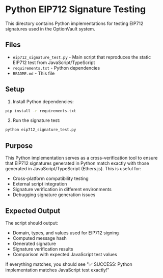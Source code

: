 # Python EIP712 Signature Testing

This directory contains Python implementations for testing EIP712 signatures used in the OptionVault system.

## Files

- `eip712_signature_test.py` - Main script that reproduces the static EIP712 test from JavaScript/TypeScript
- `requirements.txt` - Python dependencies
- `README.md` - This file

## Setup

1. Install Python dependencies:
```bash
pip install -r requirements.txt
```

2. Run the signature test:
```bash
python eip712_signature_test.py
```

## Purpose

This Python implementation serves as a cross-verification tool to ensure that EIP712 signatures generated in Python match exactly with those generated in JavaScript/TypeScript (Ethers.js). This is useful for:

- Cross-platform compatibility testing
- External script integration
- Signature verification in different environments
- Debugging signature generation issues

## Expected Output

The script should output:
- Domain, types, and values used for EIP712 signing
- Computed message hash
- Generated signature
- Signature verification results
- Comparison with expected JavaScript test values

If everything matches, you should see "✅ SUCCESS: Python implementation matches JavaScript test exactly!"
